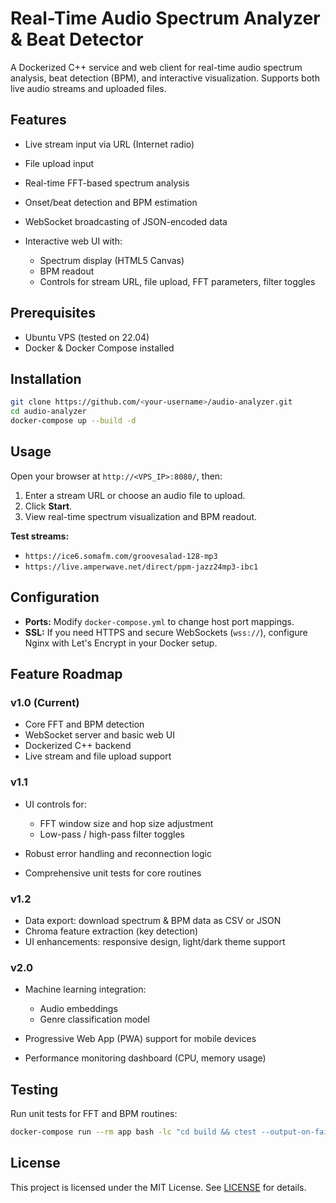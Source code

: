 # Real-Time Audio Spectrum Analyzer & Beat Detector

A Dockerized C++ service and web client for real-time audio spectrum analysis, beat detection (BPM), and interactive visualization. Supports both live audio streams and uploaded files.

## Features

* Live stream input via URL (Internet radio)
* File upload input
* Real-time FFT-based spectrum analysis
* Onset/beat detection and BPM estimation
* WebSocket broadcasting of JSON-encoded data
* Interactive web UI with:

  * Spectrum display (HTML5 Canvas)
  * BPM readout
  * Controls for stream URL, file upload, FFT parameters, filter toggles

## Prerequisites

* Ubuntu VPS (tested on 22.04)
* Docker & Docker Compose installed

## Installation

```bash
git clone https://github.com/<your-username>/audio-analyzer.git
cd audio-analyzer
docker-compose up --build -d
```

## Usage

Open your browser at `http://<VPS_IP>:8080/`, then:

1. Enter a stream URL or choose an audio file to upload.
2. Click **Start**.
3. View real-time spectrum visualization and BPM readout.

**Test streams:**

* `https://ice6.somafm.com/groovesalad-128-mp3`
* `https://live.amperwave.net/direct/ppm-jazz24mp3-ibc1`

## Configuration

* **Ports:** Modify `docker-compose.yml` to change host port mappings.
* **SSL:** If you need HTTPS and secure WebSockets (`wss://`), configure Nginx with Let's Encrypt in your Docker setup.

## Feature Roadmap

### v1.0 (Current)

* Core FFT and BPM detection
* WebSocket server and basic web UI
* Dockerized C++ backend
* Live stream and file upload support

### v1.1

* UI controls for:

  * FFT window size and hop size adjustment
  * Low-pass / high-pass filter toggles
* Robust error handling and reconnection logic
* Comprehensive unit tests for core routines

### v1.2

* Data export: download spectrum & BPM data as CSV or JSON
* Chroma feature extraction (key detection)
* UI enhancements: responsive design, light/dark theme support

### v2.0

* Machine learning integration:

  * Audio embeddings
  * Genre classification model
* Progressive Web App (PWA) support for mobile devices
* Performance monitoring dashboard (CPU, memory usage)

## Testing

Run unit tests for FFT and BPM routines:

```bash
docker-compose run --rm app bash -lc "cd build && ctest --output-on-failure"
```

## License

This project is licensed under the MIT License. See [LICENSE](LICENSE) for details.
